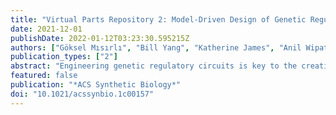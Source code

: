 ```yaml
---
title: "Virtual Parts Repository 2: Model-Driven Design of Genetic Regulatory Circuits"
date: 2021-12-01
publishDate: 2022-01-12T03:23:30.595215Z
authors: ["Göksel Mısırlı", "Bill Yang", "Katherine James", "Anil Wipat"]
publication_types: ["2"]
abstract: "Engineering genetic regulatory circuits is key to the creation of biological applications that are responsive to environmental changes. Computational models can assist in understanding especially large and complex circuits for which manual analysis is infeasible, permitting a model-driven design process. However, there are still few tools that offer the ability to simulate the system under design. One of the reasons for this is the lack of accessible model repositories or libraries that cater to the modular composition of models of synthetic systems. Here, we present the second version of the Virtual Parts Repository, a framework to facilitate the model-driven design of genetic regulatory circuits, which provides reusable, modular, and composable models. The new framework is service-oriented, easier to use in computational workflows, and provides several new features and access methods. New features include supporting hierarchical designs via a graph-based repository or compatible remote repositories, enriching existing designs, and using designs provided in Synthetic Biology Open Language documents to derive system-scale and hierarchical Systems Biology Markup Language models. We also present a reaction-based modeling abstraction inspired by rule-based modeling techniques to facilitate scalable and modular modeling of complex and large designs. This modeling abstraction enhances the modeling capability of the framework, for example, to incorporate design patterns such as roadblocking, distributed deployment of genetic circuits using plasmids, and cellular resource dependency. The framework and the modeling abstraction presented in this paper allow computational design tools to take advantage of computational simulations and ultimately help facilitate more predictable applications."
featured: false
publication: "*ACS Synthetic Biology*"
doi: "10.1021/acssynbio.1c00157"
---
```


